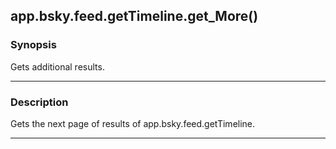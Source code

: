 app.bsky.feed.getTimeline.get_More()
------------------------------------




### Synopsis
Gets additional results.



---


### Description

Gets the next page of results of app.bsky.feed.getTimeline.



---
